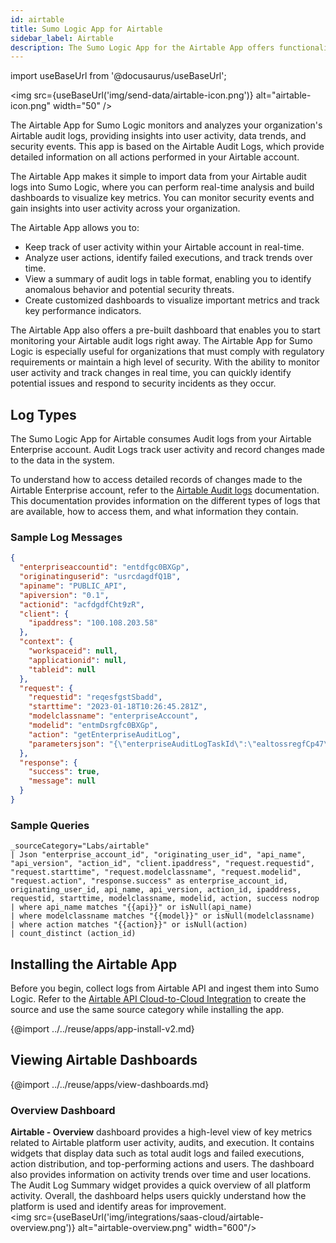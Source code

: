 ```yaml
---
id: airtable
title: Sumo Logic App for Airtable
sidebar_label: Airtable
description: The Sumo Logic App for the Airtable App offers functionality for monitoring and analyzing your organization's Airtable audit logs.
---
```


import useBaseUrl from '@docusaurus/useBaseUrl';

<img src={useBaseUrl('img/send-data/airtable-icon.png')} alt="airtable-icon.png" width="50" />

The Airtable App for Sumo Logic monitors and analyzes your organization's Airtable audit logs, providing insights into user activity, data trends, and security events. This app is based on the Airtable Audit Logs, which provide detailed information on all actions performed in your Airtable account.

The Airtable App makes it simple to import data from your Airtable audit logs into Sumo Logic, where you can perform real-time analysis and build dashboards to visualize key metrics. You can monitor security events and gain insights into user activity across your organization.

The Airtable App allows you to:
* Keep track of user activity within your Airtable account in real-time.
* Analyze user actions, identify failed executions, and track trends over time.
* View a summary of audit logs in table format, enabling you to identify anomalous behavior and potential security threats.
* Create customized dashboards to visualize important metrics and track key performance indicators.

The Airtable App also offers a pre-built dashboard that enables you to start monitoring your Airtable audit logs right away. The Airtable App for Sumo Logic is especially useful for organizations that must comply with regulatory requirements or maintain a high level of security. With the ability to monitor user activity and track changes in real time, you can quickly identify potential issues and respond to security incidents as they occur.

## Log Types

The Sumo Logic App for Airtable consumes Audit logs from your Airtable Enterprise account. Audit Logs track user activity and record changes made to the data in the system.

To understand how to access detailed records of changes made to the Airtable Enterprise account, refer to the [Airtable Audit logs](https://support.airtable.com/docs/how-to-access-enterprise-audit-logs#interpreting-audit-logs) documentation. This documentation provides information on the different types of logs that are available, how to access them, and what information they contain.

### Sample Log Messages

```json
{
  "enterpriseaccountid": "entdfgc0BXGp",
  "originatinguserid": "usrcdagdfQ1B",
  "apiname": "PUBLIC_API",
  "apiversion": "0.1",
  "actionid": "acfdgdfCht9zR",
  "client": {
    "ipaddress": "100.108.203.58"
  },
  "context": {
    "workspaceid": null,
    "applicationid": null,
    "tableid": null
  },
  "request": {
    "requestid": "reqesfgstSbadd",
    "starttime": "2023-01-18T10:26:45.281Z",
    "modelclassname": "enterpriseAccount",
    "modelid": "entmDsrgfc0BXGp",
    "action": "getEnterpriseAuditLog",
    "parametersjson": "{\"enterpriseAuditLogTaskId\":\"ealtossregfCp47\"}"
  },
  "response": {
    "success": true,
    "message": null
  }
}
```

### Sample Queries

```sql="Active Team Members"
_sourceCategory="Labs/airtable"
| Json "enterprise_account_id", "originating_user_id", "api_name", "api_version", "action_id", "client.ipaddress", "request.requestid", "request.starttime", "request.modelclassname", "request.modelid", "request.action", "response.success" as enterprise_account_id, originating_user_id, api_name, api_version, action_id, ipaddress, requestid, starttime, modelclassname, modelid, action, success nodrop
| where api_name matches "{{api}}" or isNull(api_name)
| where modelclassname matches "{{model}}" or isNull(modelclassname)
| where action matches "{{action}}" or isNull(action)
| count_distinct (action_id)
```

## Installing the Airtable App

Before you begin, collect logs from Airtable API and ingest them into Sumo Logic. Refer to the [Airtable API Cloud-to-Cloud Integration](/docs/send-data/hosted-collectors/cloud-to-cloud-integration-framework/airtable-source/) to create the source and use the same source category while installing the app.

{@import ../../reuse/apps/app-install-v2.md}

## Viewing Airtable Dashboards​

{@import ../../reuse/apps/view-dashboards.md}

### Overview Dashboard

**Airtable - Overview** dashboard provides a high-level view of key metrics related to Airtable platform user activity, audits, and execution. It contains widgets that display data such as total audit logs and failed executions, action distribution, and top-performing actions and users. The dashboard also provides information on activity trends over time and user locations. The Audit Log Summary widget provides a quick overview of all platform activity. Overall, the dashboard helps users quickly understand how the platform is used and identify areas for improvement.<br/><img src={useBaseUrl('img/integrations/saas-cloud/airtable-overview.png')} alt="airtable-overview.png" width="600"/>
